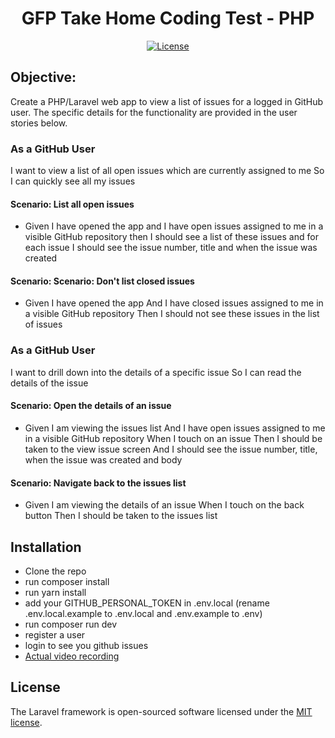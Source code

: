 <h1 align="center"> GFP Take Home Coding Test - PHP </h1>
<p align="center">
<a href="https://packagist.org/packages/laravel/framework"><img src="https://img.shields.io/packagist/l/laravel/framework" alt="License"></a>
</p>

## Objective:

Create a PHP/Laravel  web app to view a list of issues for a logged in GitHub
user. The specific details for the functionality are provided in the user stories below.



### As a GitHub User
I want to view a list of all open issues which are currently assigned to me
So I can quickly see all my issues
#### Scenario: List all open issues
- Given I have opened the app
and I have open issues assigned to me in a visible GitHub repository
then I should see a list of these issues
and for each issue I should see the issue number, title and when the issue was created

#### Scenario: Scenario: Don't list closed issues
- Given I have opened the app
And I have closed issues assigned to me in a visible GitHub repository
Then I should not see these issues in the list of issues

### As a GitHub User
I want to drill down into the details of a specific issue
So I can read the details of the issue

#### Scenario: Open the details of an issue
- Given I am viewing the issues list
And I have open issues assigned to me in a visible GitHub repository
When I touch on an issue
Then I should be taken to the view issue screen
And I should see the issue number, title, when the issue was created and body
#### Scenario: Navigate back to the issues list
- Given I am viewing the details of an issue
When I touch on the back button
Then I should be taken to the issues list


## Installation
- Clone the repo
- run composer install
- run yarn install
- add your GITHUB_PERSONAL_TOKEN in .env.local (rename .env.local.example to .env.local and .env.example to .env)
- run composer run dev
- register a user
- login to see you github issues
- [Actual video recording](https://jam.dev/c/e347249f-34a0-4668-a45b-f99c3cc45252)


## License

The Laravel framework is open-sourced software licensed under the [MIT license](https://opensource.org/licenses/MIT).
